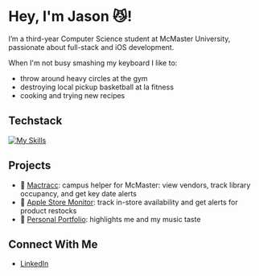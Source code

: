 # Hey, I'm Jason 😼!

I’m a third-year Computer Science student at McMaster University, passionate about full-stack and iOS development.

When I'm not busy smashing my keyboard I like to:
- throw around heavy circles at the gym
- destroying local pickup basketball at la fitness
- cooking and trying new recipes


## Techstack
[![My Skills](https://skillicons.dev/icons?i=py,js,swift,ts,java,html,css,react,express,firebase,nodejs,tailwind,nextjs,postgres,selenium,github,vscode,figma,notion,ps,apple,windows&perline=10
)](https://skillicons.dev)

## Projects
- 💫 [Mactracc](https://mactracc.xyz/): campus helper for McMaster: view vendors, track library occupancy, and get key date alerts
- 💫 [Apple Store Monitor](https://github.com/jiancg/Apple-Store-Monitor): track in-store availability and get alerts for product restocks
- 💫 [Personal Portfolio](https://github.com/jiancg/Personal-Site): highlights me and my music taste

## Connect With Me
- [LinkedIn](https://www.linkedin.com/in/jian-guan/)

<!--
**jiancg/jiancg** is a ✨ _special_ ✨ repository because its `README.md` (this file) appears on your GitHub profile.

Here are some ideas to get you started:

- 🔭 I’m currently working on ...
- 🌱 I’m currently learning ...
- 👯 I’m looking to collaborate on ...
- 🤔 I’m looking for help with ...
- 💬 Ask me about ...
- 📫 How to reach me: ...
- 😄 Pronouns: ...
- ⚡ Fun fact: ...
-->
